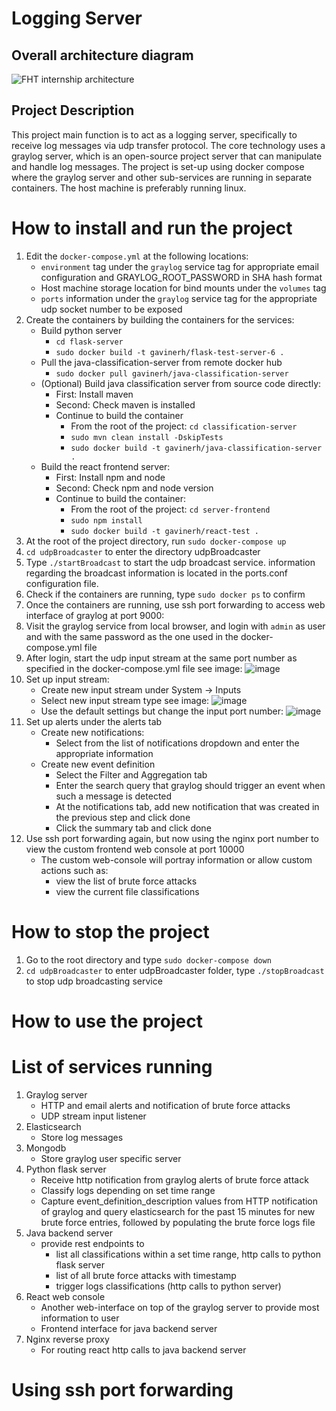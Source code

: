 # Logging Server

## Overall architecture diagram
![FHT internship architecture](https://user-images.githubusercontent.com/75064420/175258102-76487525-17ce-4718-8a4c-f0c65dc71e3b.jpg)

## Project Description
This project main function is to act as a logging server, specifically to receive log messages via 
udp transfer protocol. The core technology uses a graylog server, which is an open-source project 
server that can manipulate and handle log messages. The project is set-up using docker compose 
where the graylog server and other sub-services are running in separate containers. The host machine
is preferably running linux.

# How to install and run the project
1. Edit the `docker-compose.yml` at the following locations:
    * `environment` tag under the `graylog`
service tag for appropriate email configuration and GRAYLOG_ROOT_PASSWORD in SHA hash format
    * Host machine storage location for bind mounts under the `volumes` tag
    * `ports` information under the `graylog` service tag for the appropriate udp socket number to be exposed
2. Create the containers by building the containers for the services:
    * Build python server
        * `cd flask-server`
        * `sudo docker build -t gavinerh/flask-test-server-6 .`
    * Pull the java-classification-server from remote docker hub
        * `sudo docker pull gavinerh/java-classification-server`
    * (Optional) Build java classification server from source code directly:
        * First: Install maven
        * Second: Check maven is installed
        * Continue to build the container
            * From the root of the project: `cd classification-server`
            * `sudo mvn clean install -DskipTests`
            * `sudo docker build -t gavinerh/java-classification-server .`
    * Build the react frontend server:
        * First: Install npm and node
        * Second: Check npm and node version
        * Continue to build the container:
            * From the root of the project: `cd server-frontend`
            * `sudo npm install`
            * `sudo docker build -t gavinerh/react-test .`
3. At the root of the project directory, run `sudo docker-compose up`
4. `cd udpBroadcaster` to enter the directory udpBroadcaster
5. Type `./startBroadcast` to start the udp broadcast service. 
information regarding the broadcast information is located in the ports.conf configuration file.
6. Check if the containers are running, type `sudo docker ps` to confirm
7. Once the containers are running, use ssh port forwarding to access web interface of graylog at port 9000: 
8. Visit the graylog service from local browser, and login with `admin` as user and with the
same password as the one used in the docker-compose.yml file
9. After login, start the udp input stream at the same port number as specified in the docker-compose.yml file
see image: ![image](https://user-images.githubusercontent.com/75064420/174514501-6f905e32-6f00-4ac6-ab0b-e60cf9b09c92.png)
10. Set up input stream:
    * Create new input stream under System -> Inputs
    * Select new input stream type see image: ![image](https://user-images.githubusercontent.com/75064420/174514947-53904f1b-942f-4f6a-8351-7e3250534e02.png)
    * Use the default settings but change the input port number: ![image](https://user-images.githubusercontent.com/75064420/174515211-9c0c3a8f-e30e-49c6-b8bb-55d9365bf92d.png)
11. Set up alerts under the alerts tab
    * Create new notifications:
        * Select from the list of notifications dropdown and enter the appropriate information
    * Create new event definition
        * Select the Filter and Aggregation tab
        * Enter the search query that graylog should trigger an event when such a message is detected
        * At the notifications tab, add new notification that was created in the previous step and click done
        * Click the summary tab and click done
12. Use ssh port forwarding again, but now using the nginx port number to view the custom frontend
web console at port 10000
    * The custom web-console will portray information or allow custom actions such as:
        * view the list of brute force attacks
        * view the current file classifications 
# How to stop the project
1. Go to the root directory and type `sudo docker-compose down`
2. `cd udpBroadcaster` to enter udpBroadcaster folder, type `./stopBroadcast` to stop udp broadcasting service

# How to use the project

# List of services running
1. Graylog server
    * HTTP and email alerts and notification of brute force attacks
    * UDP stream input listener
2. Elasticsearch
    * Store log messages
4. Mongodb
    * Store graylog user specific server
5. Python flask server
    * Receive http notification from graylog alerts of brute force attack
    * Classify logs depending on set time range
    * Capture event_definition_description values from HTTP notification of graylog and query elasticsearch for the past 15 minutes for new brute force entries, followed by populating the brute force logs file
6. Java backend server
    * provide rest endpoints to
        * list all classifications within a set time range, http calls to python flask server
        * list of all brute force attacks with timestamp
        * trigger logs classifications (http calls to python server)
7. React web console
    * Another web-interface on top of the graylog server to provide most information to user
    * Frontend interface for java backend server
8. Nginx reverse proxy
    * For routing react http calls to java backend server

# Using ssh port forwarding

